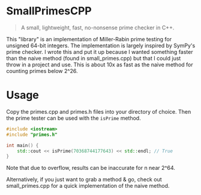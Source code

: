 # SmallPrimesCPP
> A small, lightweight, fast, no-nonsense prime checker in C++.

This "library" is an implementation of Miller-Rabin prime testing for unsigned 64-bit integers.
The implementation is largely inspired by SymPy's prime checker. I wrote this and put it up because
I wanted something faster than the naive method (found in small_primes.cpp) but that I could just
throw in a project and use. This is about 10x as fast as the naive method for counting primes below 2^26.

# Usage

Copy the primes.cpp and primes.h files into your directory of choice. Then the prime tester can be
used with the `isPrime` method.

```cpp
#include <iostream>
#include "primes.h"

int main() {
    std::cout << isPrime(70368744177643) << std::endl; // True
}
```

Note that due to overflow, results can be inaccurate for n near 2^64.

Alternatively, if you just want to grab a method & go, check out small_primes.cpp for a quick
implementation of the naive method.
